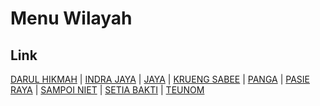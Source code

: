 # Menu Wilayah

## Link

[DARUL HIKMAH](https://github.com/gigit-pemilu/pemilu-2024-11-aceh/tree/main/pileg-dpr/hitung-suara/sub/11-aceh/sub/14-aceh-jaya/sub/08-darul-hikmah)
 | 
[INDRA JAYA](https://github.com/gigit-pemilu/pemilu-2024-11-aceh/tree/main/pileg-dpr/hitung-suara/sub/11-aceh/sub/14-aceh-jaya/sub/07-indra-jaya)
 | 
[JAYA](https://github.com/gigit-pemilu/pemilu-2024-11-aceh/tree/main/pileg-dpr/hitung-suara/sub/11-aceh/sub/14-aceh-jaya/sub/05-jaya)
 | 
[KRUENG SABEE](https://github.com/gigit-pemilu/pemilu-2024-11-aceh/tree/main/pileg-dpr/hitung-suara/sub/11-aceh/sub/14-aceh-jaya/sub/02-krueng-sabee)
 | 
[PANGA](https://github.com/gigit-pemilu/pemilu-2024-11-aceh/tree/main/pileg-dpr/hitung-suara/sub/11-aceh/sub/14-aceh-jaya/sub/06-panga)
 | 
[PASIE RAYA](https://github.com/gigit-pemilu/pemilu-2024-11-aceh/tree/main/pileg-dpr/hitung-suara/sub/11-aceh/sub/14-aceh-jaya/sub/09-pasie-raya)
 | 
[SAMPOI NIET](https://github.com/gigit-pemilu/pemilu-2024-11-aceh/tree/main/pileg-dpr/hitung-suara/sub/11-aceh/sub/14-aceh-jaya/sub/04-sampoi-niet)
 | 
[SETIA BAKTI](https://github.com/gigit-pemilu/pemilu-2024-11-aceh/tree/main/pileg-dpr/hitung-suara/sub/11-aceh/sub/14-aceh-jaya/sub/03-setia-bakti)
 | 
[TEUNOM](https://github.com/gigit-pemilu/pemilu-2024-11-aceh/tree/main/pileg-dpr/hitung-suara/sub/11-aceh/sub/14-aceh-jaya/sub/01-teunom)

